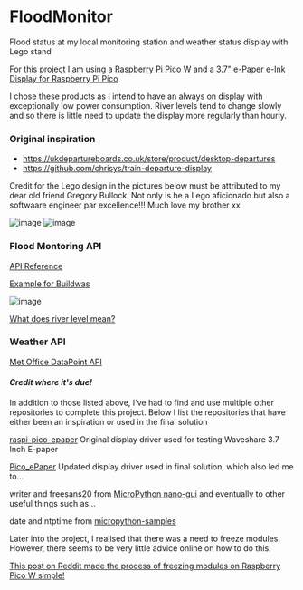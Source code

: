 # FloodMonitor

Flood status at my local monitoring station and weather status display with Lego stand

For this project I am using a [Raspberry Pi Pico W](https://thepihut.com/products/raspberry-pi-pico-w) and a 
[3.7" e-Paper e-Ink Display for Raspberry Pi Pico](https://thepihut.com/products/3-7-e-paper-e-ink-display-for-raspberry-pi-pico-480x280)

I chose these products as I intend to have an always on display with exceptionally low power consumption. River levels tend to change slowly and so there is little need to update the display more regularly than hourly.

### Original inspiration
  - https://ukdepartureboards.co.uk/store/product/desktop-departures
  - https://github.com/chrisys/train-departure-display

Credit for the Lego design in the pictures below must be attributed to my dear old friend Gregory Bullock. Not only is he a Lego aficionado but also a softwaare engineer par excellence!!! Much love my brother xx

![image](https://github.com/AgentK88/FloodMonitor/assets/8092108/8a924553-7ce9-4103-8626-942335b9cb91)
![image](https://github.com/AgentK88/FloodMonitor/assets/8092108/596b60bb-663c-47b2-974e-11015d392282)

### Flood Montoring API

[API Reference](https://environment.data.gov.uk/flood-monitoring/doc/reference#5dfx)

[Example for Buildwas](https://check-for-flooding.service.gov.uk/station/2058)

![image](https://github.com/AgentK88/FloodMonitor/assets/8092108/0fd09931-74ba-49fa-9f05-2e038ec900ec)

[What does river level mean?](https://check-for-flooding.service.gov.uk/how-we-measure-river-sea-groundwater-levels)

### Weather API

[Met Office DataPoint API](https://www.metoffice.gov.uk/services/data/datapoint/getting-started)  

#### *Credit where it's due!*

In addition to those listed above, I've had to find and use multiple other repositories to complete this project. Below I list the repositories that have either been an inspiration or used in the final solution

[raspi-pico-epaper](https://github.com/CoenTempelaars/raspi-pico-epaper)
Original display driver used for testing Waveshare 3.7 Inch E-paper

[Pico_ePaper](https://github.com/phoreglad/pico-epaper)
Updated display driver used in final solution, which also led me to...

writer and freesans20 from [MicroPython nano-gui](https://github.com/peterhinch/micropython-nano-gui)
and eventually to other useful things such as...

date and ntptime from [micropython-samples](https://github.com/peterhinch/micropython-samples)

Later into the project, I realised that there was a need to freeze modules. However, there seems to be very little advice online on how to do this.

[This post on Reddit made the process of freezing modules on Raspberry Pico W simple!](https://www.reddit.com/r/raspberrypipico/comments/1endjfd/quick_tutorialinstructions_on_how_to_freeze/)
